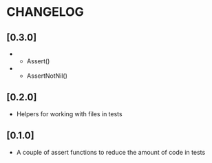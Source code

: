 # CHANGELOG

## [0.3.0]

* + Assert()
* + AssertNotNil()

## [0.2.0]

* Helpers for working with files in tests

## [0.1.0]

* A couple of assert functions to reduce the amount of code in tests
